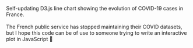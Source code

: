 Self-updating D3.js line chart showing the evolution of COVID-19 cases in France.  
\
The French public service has stopped maintaining their COVID datasets, but I hope this code can be of use to someone trying to write an interactive plot in JavaScript 🙂
